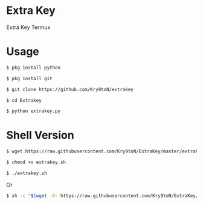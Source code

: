 # Extra Key
Extra Key Termux

# Usage
```bash
$ pkg install python
```
```bash
$ pkg install git
```
```bash
$ git clone https://github.com/Kry9toN/extrakey
```
```bash
$ cd Extrakey
```
```bash
$ python extrakey.py
```

# Shell Version
```bash
$ wget https://raw.githubusercontent.com/Kry9toN/ExtraKey/master/extrakey.sh
```
```bash
$ chmod +x extrakey.sh
```
```bash
$ ./extrakey.sh
```

Or

```bash
$ sh -c "$(wget -O- https://raw.githubusercontent.com/Kry9toN/ExtraKey/master/extrakey.sh)"
```
